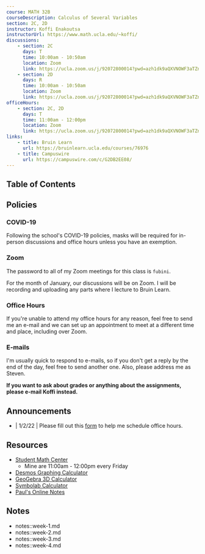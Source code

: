 ```yaml
---
course: MATH 32B
courseDescription: Calculus of Several Variables
section: 2C, 2D
instructor: Koffi Enakoutsa
instructorUrl: https://www.math.ucla.edu/~koffi/
discussions:
    - section: 2C
      days: T
      time: 10:00am - 10:50am
      location: Zoom
      link: https://ucla.zoom.us/j/92072800014?pwd=azh1dk9aQXVNOWF3aTZnR1ZSdFdzZz09
    - section: 2D
      days: R
      time: 10:00am - 10:50am
      location: Zoom
      link: https://ucla.zoom.us/j/92072800014?pwd=azh1dk9aQXVNOWF3aTZnR1ZSdFdzZz09
officeHours:
    - section: 2C, 2D
      days: T
      time: 11:00am - 12:00pm
      location: Zoom
      link: https://ucla.zoom.us/j/92072800014?pwd=azh1dk9aQXVNOWF3aTZnR1ZSdFdzZz09
links:
    - title: Bruin Learn
      url: https://bruinlearn.ucla.edu/courses/76976
    - title: Campuswire
      url: https://campuswire.com/c/G2DB2EE08/
---
```


## Table of Contents

## Policies

### COVID-19

Following the school's COVID-19 policies, masks will be required for in-person discussions and office hours unless you have an exemption.

### Zoom

The password to all of my Zoom meetings for this class is `fubini`.

For the month of January, our discussions will be on Zoom. I will be recording and uploading any parts where I lecture to Bruin Learn.

### Office Hours

If you're unable to attend my office hours for any reason, feel free to send me an e-mail and we can set up an appointment to meet at a different time and place, including over Zoom.

### E-mails

I'm usually quick to respond to e-mails, so if you don't get a reply by the end of the day, feel free to send another one. Also, please address me as Steven.

**If you want to ask about grades or anything about the assignments, please e-mail Koffi instead.**

## Announcements

-   | 1/2/22 | Please fill out this [form](https://forms.gle/PRM9ba5AgKNtyFe3A) to help me schedule office hours.

## Resources

-   [Student Math Center](https://ww3.math.ucla.edu/my-calendar/)
    -   Mine are 11:00am - 12:00pm every Friday
-   [Desmos Graphing Calculator](https://www.desmos.com/calculator)
-   [GeoGebra 3D Calculator](http://geogebra.org/3d)
-   [Symbolab Calculator](https://www.symbolab.com/solver/calculus-calculator)
-   [Paul's Online Notes](https://tutorial.math.lamar.edu/Classes/CalcIII/CalcIII.aspx)

## Notes

-   notes::week-1.md
-   notes::week-2.md
-   notes::week-3.md
-   notes::week-4.md
